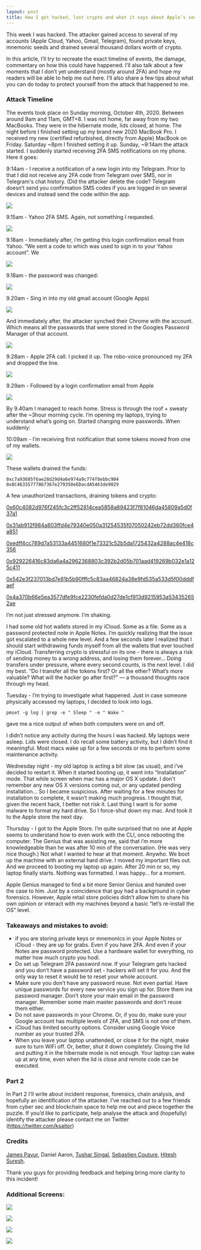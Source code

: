 ```yaml
---
layout: post
title: How I got hacked, lost crypto and what it says about Apple’s security. Part 1
---
```

This week I was hacked. The attacker gained access to several of my accounts (Apple Cloud, Yahoo, Gmail, Telegram), found private keys, mnemonic seeds and drained several thousand dollars worth of crypto.

In this article, I’ll try to recreate the exact timeline of events, the damage, commentary on how this could have happened. I’ll also talk about a few moments that I don’t yet understand (mostly around 2FA) and hope my readers will be able to help me out here. I’ll also share a few tips about what you can do today to protect yourself from the attack that happened to me.

### Attack Timeline

The events took place on Sunday morning, October 4th, 2020. Between around 9am and 11am, GMT+8. I was not home, far away from my two MacBooks. They were in the hibernate mode, lids closed, at home. The night before I finished setting up my brand new 2020 MacBook Pro. I received my new (certified refurbished, directly from Apple) MacBook on Friday. Saturday \~8pm I finished setting it up. Sunday, \~9:14am the attack started. I suddenly started receiving 2FA SMS notifications on my phone. Here it goes:

9:14am - I receive a notification of a new login into my Telegram. Prior to that I did not receive any 2FA code from Telegram over SMS, nor in Telegram's chat history. (Did the attacker delete the code? Telegram doesn’t send you confirmation SMS codes if you are logged in on several devices and instead send the code within the app.

![](https://lh5.googleusercontent.com/W7v53X9LEwMnQ1iCTzt9TWCrfoFnm-cl28pmL2-RQSkWqYbsQGBXQikAieURLX0FNqV8pIL5y-w3qOXwYnG1B-oZe7PivWV7Qh2VYq5P9909b4qsRbAjlirc6VgF9ApTV7hMfDkW)

9.15am - Yahoo 2FA SMS. Again, not something I requested.

![](https://lh4.googleusercontent.com/KlVAWx4A7EbSWJABi6KPvYRnWJsyz05QJbTugD4uN0_VwzwLOzt3TWhVJPtN1kt6Cpd8FdGVS29XvAI5LrqrAl6Cl52sAjkbzQHhSZ3jx8YL47fq91LvunL55dtFcOfmkw7TB0sI)

9.18am - Immediately after, i’m getting this login confirmation email from Yahoo. “We sent a code to <phone number> which was used to sign in to your Yahoo account”. We

![](https://lh4.googleusercontent.com/hhhSMqwoDAKEE26IMtDJav4GWQTMOIya8xXPjzQssM_h1Yh40wsx8PDEFf7HGQeeu9Sia3y7BiJeHecQ52ilrPtF71Dw7mx82g_VmJvYWOtvLpOvnh6DJxzDvxoYPihZun6O8_lH)

9.18am - the password was changed:

![](https://lh4.googleusercontent.com/cMt5nOHVmgf_9gT9JdOr1JeaLcGnjujPqifY0nJWKq9BKyLCQQNVgS9s8orVU4FDIfLrNNPB6zoO8Evm-bydun0Uj1yiAIV-bLNjLvE4Y9L6a5603qKO5n76Y8P1NlLls5C-V9ze)

9.20am - Sing in into my old gmail account (Google Apps)

![](https://lh6.googleusercontent.com/31sNKa_SOYx7U4yRfP8DlRnaNK3mZommgGSj9d1g_hx-oihl7d-aaRPrFKCyd-BB6ZldKaSJmn8UBcksG62jEiJdAhm0GVICnKax2jyCvbe6dw0cO_E92nz4FTwyqqn4MM-_l1c1)

And immediately after, the attacker synched their Chrome with the account. Which means all the passwords that were stored in the Googles Password Manager of that account.

![](https://lh3.googleusercontent.com/LOrttgtuATZNgOntfoW-6uBqfFj6F02ACynbGzC0ep71wSQ3hI1xWc2hy3cpr96j-iFup9-PxaEYapje5oOxyU-RG3x6KWR7AIDHp2fQ2Lx79WMu6Q7cnFbE0t7kVTyjRK8vStYw)

9.28am - Apple 2FA call. I picked it up. The robo-voice pronounced my 2FA and dropped the line.

![](https://lh5.googleusercontent.com/cZdkS4IxkEVQ1H-hGiXIBJ6ESwOgb6t6AMd3sO57psnSMdq2JpTnyFkpcawzja0Q-wPN0_91AU_ReHkLrJMAhSZxJOuDi1ityEfTOAbQ5BRUcofFVxNZ7sXYZtrRDBtFCv3o4TIh)

9.29am - Followed by a login confirmation email from Apple

![](https://lh6.googleusercontent.com/2BTGAu6jQqSRcP5LuwqeEFmJ9sMado-980m2qT3zwADiHoatCrH71TEH67iQpDqahHDb_ffhrekPHzdiIUKCcCERYBrNUcKLkXGvleyOqgEd8ln4O8-1ISsyIPXJPp0FgpMAGZZf)

By 9.40am I managed to reach home. Stress is through the roof + sweaty after the ~3hour morning cycle. I’m opening my laptops, trying to understand what’s going on. Started changing more passwords. When suddenly:

10:09am - I’m receiving first notification that some tokens moved from one of my wallets.

![](https://lh6.googleusercontent.com/5ortkNYz80MKsaPS6CTmTFtxtl7kHvMqXTWMRqVuy-hlOfY1POwUha2tkckEuQ670JKJAgsND3tCGstmZId5C1DoLXZJPIR6iah7JWxHqoWpSS0mSs7cgAzw7dFqfw04oeZoCINc)

These wallets drained the funds:
```
0xc7a93685f6ae28d29d4a6e974a9c774f8ebbc904
0x8C46335777867367e279350eEDacdA5463de9029
```

A few unauthorized transactions, draining tokens and crypto:

[0x60c4082d976f245fc3c2ff52814cea5858a89423f7f81046da45809a5d0f37a1](https://etherscan.io/tx/0x60c4082d976f245fc3c2ff52814cea5858a89423f7f81046da45809a5d0f37a1)

[0x31ab912f984a803ffd4e79340e050a31254535f07050242eb72dd360fce4a851](https://etherscan.io/tx/0x31ab912f984a803ffd4e79340e050a31254535f07050242eb72dd360fce4a851)

[0xedff4cc789d7a53133a4451680f1e73321c52b5da1725432a4288ac4e418c356](https://etherscan.io/tx/0xedff4cc789d7a53133a4451680f1e73321c52b5da1725432a4288ac4e418c356)

[0x929226416c83da6a4a2962368803c392b2d05b701aad419269b032e1a125c411](https://etherscan.io/tx/0x929226416c83da6a4a2962368803c392b2d05b701aad419269b032e1a125c411)

[0x542e3f237013bd7e81b5b90fffc5c83aa46824a38e9fd535a533d5f00dddfaef](https://etherscan.io/tx/0x542e3f237013bd7e81b5b90fffc5c83aa46824a38e9fd535a533d5f00dddfaef)

[0x4a370b66e5ea3577dfe9fce2230fefda0d27de1cf913d9215953a534352652ae](https://etherscan.io/tx/0x4a370b66e5ea3577dfe9fce2230fefda0d27de1cf913d9215953a534352652ae)

I’m not just stressed anymore. I’m shaking.

I had some old hot wallets stored in my iCloud. Some as a file. Some as a password protected note in Apple Notes. I’m quickly realizing that the issue got escalated to a whole new level. And a few seconds later I realized that I should start withdrawing funds myself from all the wallets that ever touched my iCloud. Transferring crypto is stressful on its one - there is always a risk of sending money to a wrong address, and losing them forever… Doing transfers under pressure, where every second counts, is the next level. I did my best. “Do I transfer all the tokens first? Or all the ether? What’s more valuable? What will the hacker go after first?” — a thousand thoughts race through my head.

Tuesday - I’m trying to investigate what happened. Just in case someone physically accessed my laptops, I decided to look into logs.

```
pmset -g log | grep -e " Sleep " -e " Wake "
```

gave me a nice output of when both computers were on and off.

I didn’t notice any activity during the hours I was hacked. My laptops were asleep. Lids were closed. I do recall some battery activity, but I didn’t find it meaningful. Most macs wake up for a few seconds or ms to perform some maintenance activity.

Wednesday night - my old laptop is acting a bit slow (as usual), and i’ve decided to restart it. When it started booting up, it went into “Installation” mode. That while screen when mac has a major OS X update. I don't remember any new OS X versions coming out, or any updated pending installation… So I became suspicious. After waiting for a few minutes for installation to complete, it wasn’t making much progress. I thought that, given the recent hack, I better not risk it. Last thing I want is for some malware to format my hard drive. So I force-shut down my mac. And took it to the Apple store the next day.

Thursday - I got to the Apple Store. I’m quite surprised that no one at Apple seems to understand how to even work with the CLI, once rebooting the computer. The Genius that was assisting me, said that i’m more knowledgeable than he was after 10 min of the conversation. (He was very nice though.) Not what I wanted to hear at that moment. Anywho. We boot up the machine with an external hard drive. I moved my important files out. And we proceed to booting my laptop up again. After 20 min or so, my laptop finally starts. Nothing was formatted. I was happy… for a moment.

Apple Genius managed to find a bit more Senior Genius and handed over the case to him. Just by a coincidence that guy had a background in cyber forensics. However, Apple retail store policies didn’t allow him to share his own opinion or interact with my machines beyond a basic “let’s re-install the OS” level.

### Takeaways and mistakes to avoid:

* if you are storing private keys or mnemonics in your Apple Notes or iCloud - they are up for grabs. Even if you have 2FA. And even if your Notes are password protected. Use a hardware wallet for everything, no matter how much crypto you hodl.
* Do set up Telegram 2FA password now. If your Telegram gets hacked and you don’t have a password set - hackers will set it for you. And the only way to reset it would be to reset your whole account.
* Make sure you don’t have any password reuse. Not even partial. Have unique passwords for every new service you sign up for. Store them ina password manager. Don’t store your main email in the password manager. Remember some main master passwords and don’t reuse them either.
* Do not save passwords in your Chrome. Or, if you do, make sure your Google account has multiple levels of 2FA, and SMS is not one of them.
* iCloud has limited security options. Consider using Google Voice number as your trusted 2FA.
* When you leave your laptop unattended, or close it for the night, make sure to turn WiFi off. Or, better, shut it down completely. Closing the lid and putting it in the hibernate mode is not enough. Your laptop can wake up at any time, even when the lid is close and remote code can be executed.

### Part 2

In Part 2 I’ll write about incident response, forensics, chain analysis, and hopefully an identification of the attacker. I’ve reached out to a few friends from cyber sec and blockchain space to help me out and piece together the puzzle. If you’d like to participate, help analyse the attack and (hopefully) identify the attacker please contact me on Twitter (<https://twitter.com/ksaitor>)

### Credits

[James Pavur](https://www.linkedin.com/in/james-pavur-43119883/), Daniel Aaron, [Tushar Singal](https://www.linkedin.com/in/tusharsingal/), [Sebastien Couture](https://twitter.com/seb2point0), [Hitesh Suresh](https://twitter.com/hiteshsuresh).

Thank you guys for providing feedback and helping bring more clarity to this incident!

### Additional Screens:

![](https://lh3.googleusercontent.com/UFnmKtMmxpotpLjKYyTNlBAkuUccHvGwgIf-eQ_e1EgdEod465bPuCX6VtxKhUR5X5k1uoT0mmIu8Gn8HkxefYklTPDwSs4smgm3FsHSaII8ALDTxUqKdgJBLRoPM2jyhXChnBhy)

![](https://lh3.googleusercontent.com/UD1Jv8YHJlJeyam2m3HlbiNTNbPKU2XKdE77aw3HtmE2aHTb1ZF2NDihFH2rBPDWB4H_wvpI_AXAqS2lOnU_227CAOJ_jHTC4aM5-QsZ0go523hn7BMojKF4hJ1fMdYlJAvYBJcx)

![](https://lh4.googleusercontent.com/F-fGEsD3ZPGJ_e6pKouyly1zG_YUbjzgbNZVb5ArMGppBOu3sWTy2dJs1hSRK0JwHBNRURUCcoG1xQ-1APgH5fEHv7z85d2ylPID-wRQLt07oCHH1Hxz11-kIR5mhCsAb2Kmk6OF)

![](https://lh3.googleusercontent.com/jUDx2HngGeevIndo16TVTi0tEIcDsqTOibEd4wB6JYPr2pY9A_z8a0_FtAHXM6jXGZnsJFwXHKpdWf8fTBP0jjgx-rnd0GdgCCUAvzlxmdVxfO6k97L5kjh1hseyLa5yzcTF9GSM)